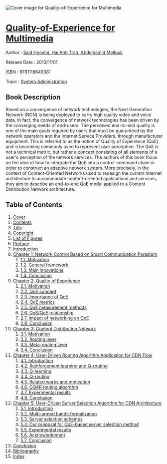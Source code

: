 ![Cover image for Quality-of-Experience for Multimedia](https://imgdetail.ebookreading.net/cover/cover/system_admin/EB9781118649381.jpg)

[Quality-of-Experience for Multimedia](https://ebookreading.net/view/book/Quality-of-Experience+for+Multimedia-EB9781118649381_1.html "Quality-of-Experience for Multimedia")
====================================================================================================================

Author : [Said Hoceini](https://ebookreading.net/search/author/Said+Hoceini),[ Hai Anh Tran](https://ebookreading.net/search/author/+Hai+Anh+Tran),[ Abdelhamid Mellouk](https://ebookreading.net/search/author/+Abdelhamid+Mellouk)

Release Date : 2013/11/01

ISBN : 9781118649381

Topic : [System Administration](https://ebookreading.net/search/category/system-administration)

Book Description
-----------------

Based on a convergence of network technologies, the Next Generation Network (NGN) is being deployed to carry high quality video and voice data. In fact, the convergence of network technologies has been driven by the converging needs of end-users.
The perceived end-to-end quality is one of the main goals required by users that must be guaranteed by the network operators and the Internet Service Providers, through manufacturer equipment. This is referred to as the notion of Quality of Experience (QoE) and is becoming commonly used to represent user perception. The QoE is not a technical metric, but rather a concept consisting of all elements of a user's perception of the network services. The authors of this book focus on the idea of how to integrate the QoE into a control-command chain in order to construct an adaptive network system. More precisely, in the context of Content-Oriented Networks used to redesign the current Internet architecture to accommodate content-oriented applications and services, they aim to describe an end-to-end QoE model applied to a Content Distribution Network architecture.
              
Table of Contents
-----------------

1. [Cover](https://ebookreading.net/view/book/Quality-of-Experience+for+Multimedia-EB9781118649381_1.html)
1. [Contents](https://ebookreading.net/view/book/Quality-of-Experience+for+Multimedia-EB9781118649381_2.html)
1. [Title](https://ebookreading.net/view/book/Quality-of-Experience+for+Multimedia-EB9781118649381_3.html)
1. [Copyright](https://ebookreading.net/view/book/Quality-of-Experience+for+Multimedia-EB9781118649381_4.html)
1. [List of Figures](https://ebookreading.net/view/book/Quality-of-Experience+for+Multimedia-EB9781118649381_5.html)
1. [Preface](https://ebookreading.net/view/book/Quality-of-Experience+for+Multimedia-EB9781118649381_6.html)
1. [Introduction](https://ebookreading.net/view/book/Quality-of-Experience+for+Multimedia-EB9781118649381_7.html)
1. [Chapter 1: Network Control Based on Smart Communication Paradigm](https://ebookreading.net/view/book/Quality-of-Experience+for+Multimedia-EB9781118649381_8.html)
    1. [1.1. Motivation](https://ebookreading.net/view/book/Quality-of-Experience+for+Multimedia-EB9781118649381_8.html#c01_level1_1)
    1. [1.2. General framework](https://ebookreading.net/view/book/Quality-of-Experience+for+Multimedia-EB9781118649381_8.html#c01_level1_2)
    1. [1.3. Main innovations](https://ebookreading.net/view/book/Quality-of-Experience+for+Multimedia-EB9781118649381_8.html#c01_level1_3)
    1. [1.4. Conclusion](https://ebookreading.net/view/book/Quality-of-Experience+for+Multimedia-EB9781118649381_8.html#c01_level1_4)
1. [Chapter 2: Quality of Experience](https://ebookreading.net/view/book/Quality-of-Experience+for+Multimedia-EB9781118649381_9.html)
    1. [2.1. Motivation](https://ebookreading.net/view/book/Quality-of-Experience+for+Multimedia-EB9781118649381_9.html#c02_level1_1)
    1. [2.2. QoE concept](https://ebookreading.net/view/book/Quality-of-Experience+for+Multimedia-EB9781118649381_9.html#c02_level1_2)
    1. [2.3. Importance of QoE](https://ebookreading.net/view/book/Quality-of-Experience+for+Multimedia-EB9781118649381_9.html#c02_level1_3)
    1. [2.4. QoE metrics](https://ebookreading.net/view/book/Quality-of-Experience+for+Multimedia-EB9781118649381_9.html#c02_level1_4)
    1. [2.5. QoE measurement methods](https://ebookreading.net/view/book/Quality-of-Experience+for+Multimedia-EB9781118649381_9.html#c02_level1_5)
    1. [2.6. QoS/QoE relationship](https://ebookreading.net/view/book/Quality-of-Experience+for+Multimedia-EB9781118649381_9.html#c02_level1_6)
    1. [2.7. Impact of networking on QoE](https://ebookreading.net/view/book/Quality-of-Experience+for+Multimedia-EB9781118649381_9.html#c02_level1_7)
    1. [2.8. Conclusion](https://ebookreading.net/view/book/Quality-of-Experience+for+Multimedia-EB9781118649381_9.html#c02_level1_8)
1. [Chapter 3: Content Distribution Network](https://ebookreading.net/view/book/Quality-of-Experience+for+Multimedia-EB9781118649381_10.html)
    1. [3.1. Motivation](https://ebookreading.net/view/book/Quality-of-Experience+for+Multimedia-EB9781118649381_10.html#c03_level1_1)
    1. [3.2. Routing layer](https://ebookreading.net/view/book/Quality-of-Experience+for+Multimedia-EB9781118649381_10.html#c03_level1_2)
    1. [3.3. Meta-routing layer](https://ebookreading.net/view/book/Quality-of-Experience+for+Multimedia-EB9781118649381_10.html#c03_level1_3)
    1. [3.4. Conclusion](https://ebookreading.net/view/book/Quality-of-Experience+for+Multimedia-EB9781118649381_10.html#c03_level1_4)
1. [Chapter 4: User-Driven Routing Algorithm Application for CDN Flow](https://ebookreading.net/view/book/Quality-of-Experience+for+Multimedia-EB9781118649381_11.html)
    1. [4.1. Introduction](https://ebookreading.net/view/book/Quality-of-Experience+for+Multimedia-EB9781118649381_11.html#c04_level1_1)
    1. [4.2. Reinforcement learning and Q-routing](https://ebookreading.net/view/book/Quality-of-Experience+for+Multimedia-EB9781118649381_11.html#c04_level1_2)
    1. [4.3. Q-learning](https://ebookreading.net/view/book/Quality-of-Experience+for+Multimedia-EB9781118649381_11.html#c04_level1_3)
    1. [4.4. Q-routing](https://ebookreading.net/view/book/Quality-of-Experience+for+Multimedia-EB9781118649381_11.html#c04_level1_4)
    1. [4.5. Related works and motivation](https://ebookreading.net/view/book/Quality-of-Experience+for+Multimedia-EB9781118649381_11.html#c04_level1_5)
    1. [4.6. QQAR routing algorithm](https://ebookreading.net/view/book/Quality-of-Experience+for+Multimedia-EB9781118649381_11.html#c04_level1_6)
    1. [4.7. Experimental results](https://ebookreading.net/view/book/Quality-of-Experience+for+Multimedia-EB9781118649381_11.html#c04_level1_7)
    1. [4.8. Conclusion](https://ebookreading.net/view/book/Quality-of-Experience+for+Multimedia-EB9781118649381_11.html#c04_level1_8)
1. [Chapter 5: User-Driven Server Selection Algorithm for CDN Architecture](https://ebookreading.net/view/book/Quality-of-Experience+for+Multimedia-EB9781118649381_12.html)
    1. [5.1. Introduction](https://ebookreading.net/view/book/Quality-of-Experience+for+Multimedia-EB9781118649381_12.html#c05_level1_1)
    1. [5.2. Multi-armed bandit formalization](https://ebookreading.net/view/book/Quality-of-Experience+for+Multimedia-EB9781118649381_12.html#c05_level1_2)
    1. [5.3. Server selection schemes](https://ebookreading.net/view/book/Quality-of-Experience+for+Multimedia-EB9781118649381_12.html#c05_level1_3)
    1. [5.4. Our proposal for QoE-based server selection method](https://ebookreading.net/view/book/Quality-of-Experience+for+Multimedia-EB9781118649381_12.html#c05_level1_4)
    1. [5.5. Experimental results](https://ebookreading.net/view/book/Quality-of-Experience+for+Multimedia-EB9781118649381_12.html#c05_level1_5)
    1. [5.6. Acknowledgment](https://ebookreading.net/view/book/Quality-of-Experience+for+Multimedia-EB9781118649381_12.html#c05_level1_6)
    1. [5.7. Conclusion](https://ebookreading.net/view/book/Quality-of-Experience+for+Multimedia-EB9781118649381_12.html#c05_level1_7)
1. [Conclusion](https://ebookreading.net/view/book/Quality-of-Experience+for+Multimedia-EB9781118649381_13.html)
1. [Bibliography](https://ebookreading.net/view/book/Quality-of-Experience+for+Multimedia-EB9781118649381_14.html)
1. [Index](https://ebookreading.net/view/book/Quality-of-Experience+for+Multimedia-EB9781118649381_15.html)
